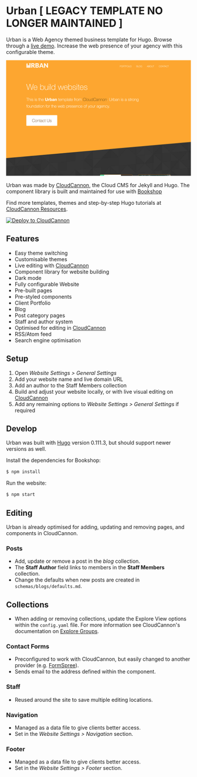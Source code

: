 # Urban  [ LEGACY TEMPLATE NO LONGER MAINTAINED ]

Urban is a Web Agency themed business template for Hugo. Browse through a [live demo](https://gentle-candy.cloudvent.net/). Increase the web presence of your agency with this configurable theme.

![Urban template screenshot](static/images/_screenshot.png)

Urban was made by [CloudCannon](http://cloudcannon.com/), the Cloud CMS for Jekyll and Hugo.
The component library is built and maintained for use with [Bookshop](https://github.com/cloudcannon/bookshop/)

Find more templates, themes and step-by-step Hugo tutorials at [CloudCannon Resources](https://cloudcannon.com/tutorials/).

[![Deploy to CloudCannon](https://buttons.cloudcannon.com/deploy.svg)](https://app.cloudcannon.com/register#sites/connect/github/CloudCannon/urban-hugo-bookshop-template)

## Features

* Easy theme switching
* Customisable themes
* Live editing with [CloudCannon](http://cloudcannon.com/)
* Component library for website building
* Dark mode
* Fully configurable Website
* Pre-built pages
* Pre-styled components
* Client Portfolio
* Blog
* Post category pages
* Staff and author system
* Optimised for editing in [CloudCannon](http://cloudcannon.com/)
* RSS/Atom feed
* Search engine optimisation

## Setup

1. Open *Website Settings > General Settings*
2. Add your website name and live domain URL
3. Add an author to the Staff Members collection
4. Build and adjust your website locally, or with live visual editing on [CloudCannon](https://app.cloudcannon.com/)
5. Add any remaining options to *Website Settings > General Settings* if required

## Develop

Urban was built with [Hugo](http://gohugo.io) version 0.111.3, but should support newer versions as well.

Install the dependencies for Bookshop:

~~~bash
$ npm install
~~~

Run the website:

~~~bash
$ npm start
~~~

## Editing

Urban is already optimised for adding, updating and removing pages, and components in CloudCannon.

### Posts

* Add, update or remove a post in the *blog* collection.
* The **Staff Author** field links to members in the **Staff Members** collection.
* Change the defaults when new posts are created in `schemas/blogs/defaults.md`.

## Collections
* When adding or removing collections, update the Explore View options within the `config.yaml` file. For more information see CloudCannon's documentation on [Explore Groups](https://cloudcannon.com/documentation/edit/interfaces/explore/#keyword:_explore).

### Contact Forms

* Preconfigured to work with CloudCannon, but easily changed to another provider (e.g. [FormSpree](https://formspree.io/)).
* Sends email to the address defined within the component.

### Staff

* Reused around the site to save multiple editing locations.

### Navigation

* Managed as a data file to give clients better access.
* Set in the *Website Settings > Navigation* section.

### Footer

* Managed as a data file to give clients better access.
* Set in the *Website Settings > Footer* section.
